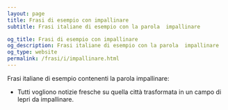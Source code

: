```yaml
---
layout: page
title: Frasi di esempio con impallinare 
subtitle: Frasi italiane di esempio con la parola  impallinare

og_title: Frasi di esempio con impallinare 
og_description: Frasi italiane di esempio con la parola  impallinare
og_type: website
permalink: /frasi/i/impallinare.html
---
```


Frasi italiane di esempio contenenti la parola impallinare:


- Tutti vogliono notizie fresche su quella città trasformata in un campo di lepri da impallinare.
